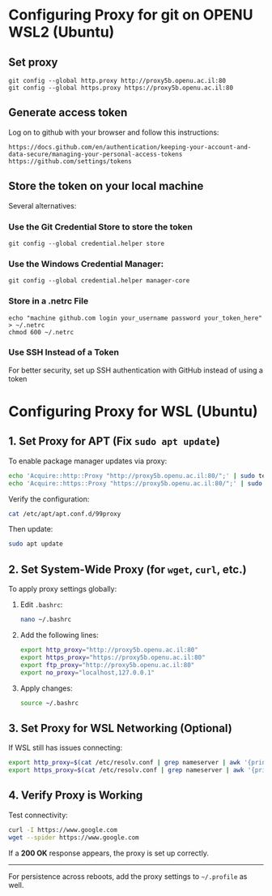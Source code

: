 
# Configuring Proxy for git on OPENU WSL2 (Ubuntu)

## Set proxy
```
git config --global http.proxy http://proxy5b.openu.ac.il:80
git config --global https.proxy https://proxy5b.openu.ac.il:80
```

## Generate access token 
Log on to github with your browser and follow this instructions:
```
https://docs.github.com/en/authentication/keeping-your-account-and-data-secure/managing-your-personal-access-tokens
https://github.com/settings/tokens
```

## Store the token on your local machine

Several alternatives:
### Use the Git Credential Store to store the token
```
git config --global credential.helper store
```
### Use the Windows Credential Manager:
```
git config --global credential.helper manager-core
```
### Store in a .netrc File
```
echo "machine github.com login your_username password your_token_here" > ~/.netrc
chmod 600 ~/.netrc
```
### Use SSH Instead of a Token
For better security, set up SSH authentication with GitHub instead of using a token

# Configuring Proxy for WSL (Ubuntu)

## 1. Set Proxy for APT (Fix `sudo apt update`)
To enable package manager updates via proxy:
```sh
echo 'Acquire::http::Proxy "http://proxy5b.openu.ac.il:80/";' | sudo tee /etc/apt/apt.conf.d/99proxy
echo 'Acquire::https::Proxy "https://proxy5b.openu.ac.il:80/";' | sudo tee -a /etc/apt/apt.conf.d/99proxy
```
Verify the configuration:
```sh
cat /etc/apt/apt.conf.d/99proxy
```
Then update:
```sh
sudo apt update
```

## 2. Set System-Wide Proxy (for `wget`, `curl`, etc.)
To apply proxy settings globally:
1. Edit `.bashrc`:
   ```sh
   nano ~/.bashrc
   ```
2. Add the following lines:
   ```sh
   export http_proxy="http://proxy5b.openu.ac.il:80"
   export https_proxy="https://proxy5b.openu.ac.il:80"
   export ftp_proxy="http://proxy5b.openu.ac.il:80"
   export no_proxy="localhost,127.0.0.1"
   ```
3. Apply changes:
   ```sh
   source ~/.bashrc
   ```

## 3. Set Proxy for WSL Networking (Optional)
If WSL still has issues connecting:
```sh
export http_proxy=$(cat /etc/resolv.conf | grep nameserver | awk '{print $2}'):80
export https_proxy=$(cat /etc/resolv.conf | grep nameserver | awk '{print $2}'):80
```

## 4. Verify Proxy is Working
Test connectivity:
```sh
curl -I https://www.google.com
wget --spider https://www.google.com
```
If a **200 OK** response appears, the proxy is set up correctly.

---
For persistence across reboots, add the proxy settings to `~/.profile` as well.


